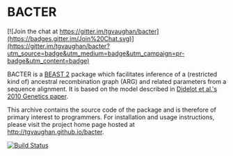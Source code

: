 BACTER
======

[![Join the chat at https://gitter.im/tgvaughan/bacter](https://badges.gitter.im/Join%20Chat.svg)](https://gitter.im/tgvaughan/bacter?utm_source=badge&utm_medium=badge&utm_campaign=pr-badge&utm_content=badge)

BACTER is a [BEAST 2](http://beast2.org) package which facilitates
inference of a (restricted kind of) ancestral recombination graph
(ARG) and related parameters from a sequence alignment.  It is based on the model
described in
[Didelot et al.'s 2010 Genetics paper](http://www.genetics.org/content/186/4/1435).

This archive contains the source code of the package and is therefore of primary
interest to programmers.  For installation and usage instructions, please visit
the project home page hosted at http://tgvaughan.github.io/bacter.

[![Build Status](https://travis-ci.org/tgvaughan/bacter.svg?branch=master)](https://travis-ci.org/tgvaughan/bacter)

